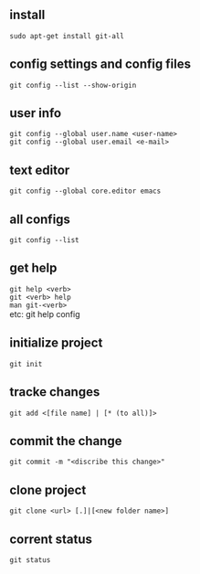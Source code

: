 ## install
`sudo apt-get install git-all`

## config settings and config files
`git config --list --show-origin`

## user info
`git config --global user.name <user-name>`  
`git config --global user.email <e-mail>`

## text editor
`git config --global core.editor emacs`

## all configs
`git config --list`

## get help
`git help <verb>`  
`git <verb> help`  
`man git-<verb>`  
etc: git help config

## initialize project
`git init`

## tracke changes
`git add <[file name] | [* (to all)]>`

## commit the change
`git commit -m "<discribe this change>"`

## clone project
`git clone <url> [.]|[<new folder name>]`

## corrent status
`git status`

## 